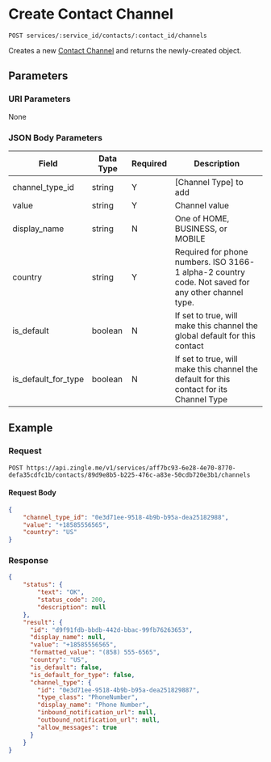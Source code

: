 # Create Contact Channel

    POST services/:service_id/contacts/:contact_id/channels
    
Creates a new [Contact Channel] and returns the newly-created object.

## Parameters
### URI Parameters
None
### JSON Body Parameters
Field | Data Type | Required | Description
--- | --- | --- | ---
channel_type_id | string | Y | [Channel Type] to add
value | string | Y | Channel value 
display_name | string | N | One of HOME, BUSINESS, or MOBILE
country | string | Y | Required for phone numbers. ISO 3166-1 alpha-2 country code. Not saved for any other channel type.
is_default | boolean | N | If set to true, will make this channel the global default for this contact
is_default_for_type | boolean | N | If set to true, will make this channel the default for this contact for its Channel Type

## Example
### Request

    POST https://api.zingle.me/v1/services/aff7bc93-6e28-4e70-8770-defa35cdfc1b/contacts/89d9e8b5-b225-476c-a83e-50cdb720e3b1/channels

#### Request Body 
```json
{
    "channel_type_id": "0e3d71ee-9518-4b9b-b95a-dea25182988",
    "value": "+18585556565",
    "country": "US"
}
```

### Response
``` json
{
    "status": {
        "text": "OK",
        "status_code": 200,
        "description": null
    },
    "result": {
      "id": "d9f91fdb-bbdb-442d-bbac-99fb76263653",
      "display_name": null,
      "value": "+18585556565",
      "formatted_value": "(858) 555-6565",
      "country": "US",
      "is_default": false,
      "is_default_for_type": false,
      "channel_type": {
        "id": "0e3d71ee-9518-4b9b-b95a-dea251829887",
        "type_class": "PhoneNumber",
        "display_name": "Phone Number",
        "inbound_notification_url": null,
        "outbound_notification_url": null,
        "allow_messages": true
      }
    }
}
```

[Contact Channel]: README.md
[Contact Type]: /channel_types/README.md
